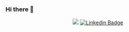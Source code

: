 ### Hi there 👋

<div align=center>
 
<a href="https://velog.io/@hhyebb"><img src="https://img.shields.io/badge/velog-1DBF73?style=flat-square&logo=Vimeo&logoColor=white"/></a>
[![Linkedin Badge](https://img.shields.io/badge/-LinkedIn-blue?style=flat-square&logo=Linkedin&logoColor=white&link=https://www.linkedin.com/in/hyebin-kang-75a311245/)](https://www.linkedin.com/in/hyebin-kang-75a311245/)
</div>

<!--
**hyeb/hyeb** is a ✨ _special_ ✨ repository because its `README.md` (this file) appears on your GitHub profile.

Here are some ideas to get you started:

- 🔭 I’m currently working on ...
- 🌱 I’m currently learning ...
- 👯 I’m looking to collaborate on ...
- 🤔 I’m looking for help with ...
- 💬 Ask me about ...
- 📫 How to reach me: ...
- 😄 Pronouns: ...
- ⚡ Fun fact: ...
-->
